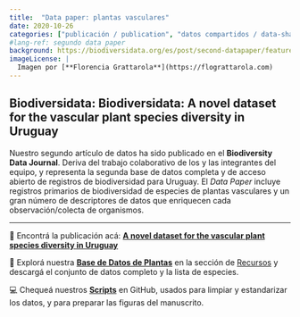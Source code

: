 ```yaml
---
title:  "Data paper: plantas vasculares"
date: 2020-10-26
categories: ["publicación / publication", "datos compartidos / data-sharing", "plantas / plants"]
#lang-ref: segundo data paper
background: https://biodiversidata.org/es/post/second-datapaper/featured.png
imageLicense: |
  Imagen por [**Florencia Grattarola**](https://flograttarola.com)
---
```


## Biodiversidata: Biodiversidata: A novel dataset for the vascular plant species diversity in Uruguay


Nuestro segundo artículo de datos ha sido publicado en el **Biodiversity Data Journal**. Deriva del trabajo colaborativo de los y las integrantes del equipo, y representa la segunda base de datos completa y de acceso abierto de registros de biodiversidad para Uruguay. El *Data Paper* incluye registros primarios de biodiversidad de especies de plantas vasculares y un gran número de descriptores de datos que enriquecen cada observación/colecta de organismos.

***

:page_with_curl: Encontrá la publicación acá: [**A novel dataset for the vascular plant species diversity in Uruguay**](https://doi.org/10.3897/BDJ.8.e56850)  

:open_file_folder: Explorá nuestra [**Base de Datos de Plantas**](https://biodiversidata.org/es/project/plants/) en la sección de [Recursos](https://biodiversidata.org/es/#projects) y descargá el conjunto de datos completo y la lista de especies.  

:computer: Chequeá nuestros [**Scripts**](https://github.com/bienflorencia/rBiodiversidata) en GitHub, usados para limpiar y estandarizar los datos, y para preparar las figuras del manuscrito.  
